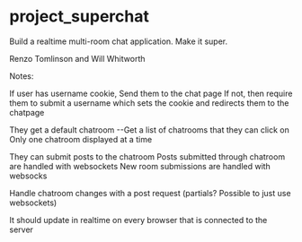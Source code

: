 # project_superchat
Build a realtime multi-room chat application. Make it super.

Renzo Tomlinson and Will Whitworth



Notes:

If user has username cookie,
Send them to the chat page
If not, then require them to submit a username which sets the cookie
and redirects them to the chatpage



They get a default chatroom
--Get a list of chatrooms that they can click on
Only one chatroom displayed at a time


They can submit posts to the chatroom
Posts submitted through chatroom are handled with websockets
New room submissions are handled with websocks

Handle chatroom changes with a post request (partials? Possible to just use websockets)







It should update in realtime on every browser that is connected to the server



